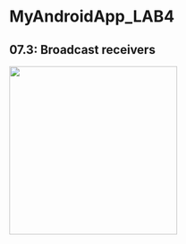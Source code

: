# MyAndroidApp_LAB4

## 07.3: Broadcast receivers

<img src="https://user-images.githubusercontent.com/63465350/124914393-4160a380-e02b-11eb-9477-d78a1e7e9b03.png" width="300">

